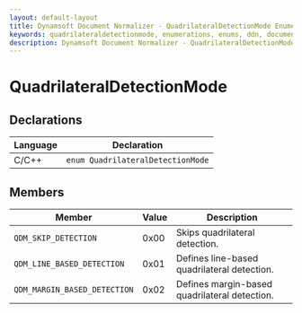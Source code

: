 ```yaml
---
layout: default-layout
title: Dynamsoft Document Normalizer - QuadrilateralDetectionMode Enumeration
keywords: quadrilateraldetectionmode, enumerations, enums, ddn, documentation
description: Dynamsoft Document Normalizer - QuadrilateralDetectionMode Enumeration
---
```


# QuadrilateralDetectionMode

## Declarations

| Language | Declaration |
| -------- | ----------- |
| C/C++ | `enum QuadrilateralDetectionMode` |

## Members

| Member | Value | Description |
| ------ | ----- | ----------- |
| `QDM_SKIP_DETECTION` | 0x00 | Skips quadrilateral detection. |
| `QDM_LINE_BASED_DETECTION` | 0x01 | Defines line-based quadrilateral detection. |
| `QDM_MARGIN_BASED_DETECTION` | 0x02 | Defines margin-based quadrilateral detection. |
